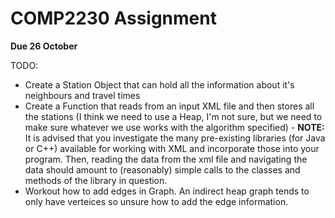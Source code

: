 # COMP2230 Assignment

**Due 26 October**

TODO:
* Create a Station Object that can hold all the information about it's neighbours and travel times
* Create a Function that reads from an input XML file and then stores all the stations (I think we need to use a Heap, I'm not sure, but we need to make sure whatever we use works with the algorithm specified) - **NOTE:** It is advised that you investigate the many pre-existing libraries (for Java or C++) available for
                                                              working with XML and incorporate those into your program. Then, reading the data from the
                                                              xml file and navigating the data should amount to (reasonably) simple calls to the classes and
                                                              methods of the library in question.
* Workout how to add edges in Graph. An indirect heap graph tends to only have verteices so unsure how to add the edge information.
